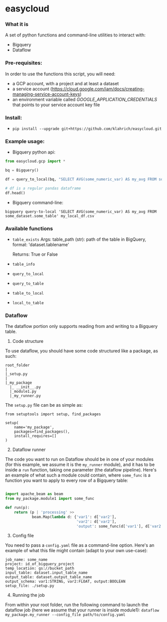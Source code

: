 # easycloud

### What it is

A set of python functions and command-line utilities to interact with:
- Bigquery
- Dataflow

### Pre-requisites:

In order to use the functions this script, you will need: 
- a GCP account, with a project and at least a dataset 
- a service account (https://cloud.google.com/iam/docs/creating-managing-service-account-keys)
- an environment variable called _GOOGLE_APPLICATION_CREDENTIALS_ that points to your service account key file

### Install:

- `pip install --upgrade git+https://github.com/klahrich/easycloud.git`

### Example usage:

- Bigquery python api:

```python
from easycloud.gcp import *

bq = Bigquery()

df = query_to_local(bq, "SELECT AVG(some_numeric_var) AS my_avg FROM some_dataset.some_table", "my_local_df.csv")

# df is a regular pandas dataframe
df.head()
```

- Bigquery command-line:

```
bigquery query-to-local 'SELECT AVG(some_numeric_var) AS my_avg FROM some_dataset.some_table' my_local_df.csv
```

### Available functions

- `table_exists`
Args:
        table_path (str): path of the table in BigQuery, format: 'dataset.tablename'

    Returns: True or False
- `table_info`
- `query_to_local`
- `query_to_table`
- `table_to_local`
- `local_to_table`

### Dataflow

The dataflow portion only supports reading from and writing to a Bigquery table.

1. Code structure

To use dataflow, you should have some code structured like a package, as such:

```
root_folder
|
|_setup.py
|
|_my_package
  |_ __init__.py
  |_module1.py
  |_my_runner.py
```

The `setup.py` file can be as simple as:
```
from setuptools import setup, find_packages

setup(
    name='my_package',
    packages=find_packages(),
    install_requires=[] 
)
```

2. Dataflow runner

The code you want to run on Dataflow should be in one of your modules (for this example, we assume it is the `my_runner` module), and it has to be inside a `run` function, taking one parameter (the dataflow pipeline). Here's an example of what such a module could contain, where `some_func` is a function you want to apply to every row of a Bigquery table:

```python

import apache_beam as beam
from my_package.module1 import some_func

def run(p):
    return (p | 'processing' >> 
            beam.Map(lambda d: {'var1': d['var2'],
                                'var2': d['var2'],                                
                                'output': some_func(d['var1'], d['var2'])})
```

3. Config file

You need to pass a `config.yaml` file as a command-line option. Here's an example of what this file might contain (adapt to your own use-case):

```
job_name: some_name
project: id_of_bigquery_project
temp_location: gs://bucket_path
input_table: dataset.input_table_name
output_table: dataset.output_table_name
output_schema: var1:STRING, var2:FLOAT, output:BOOLEAN
setup_file: ./setup.py
```

4. Running the job

From within your root folder, run the following command to launch the dataflow job (here we assume that your runner is inside module1):
`dataflow my_package.my_runner --config_file path/to/config.yaml`

